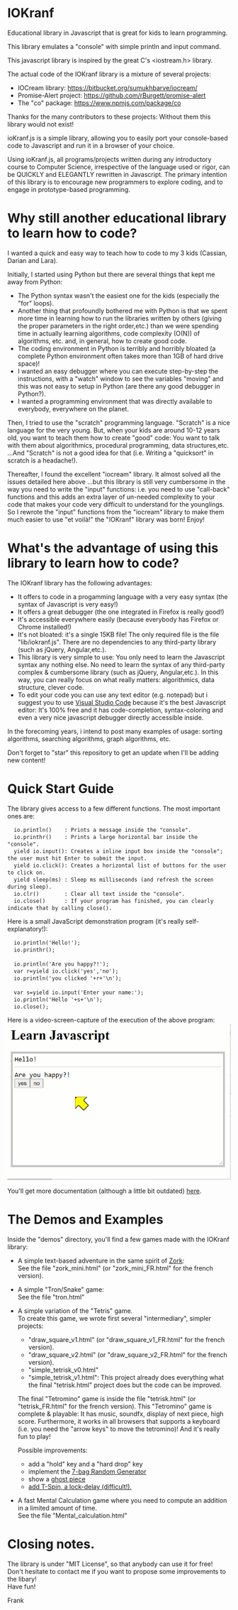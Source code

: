 # IOKranf

Educational library in Javascript that is great for kids to learn programming. 

This library emulates a "console" with simple println and input command. 

This javascript library is inspired by the great C's <iostream.h> library. 

The actual code of the IOKranf library is a mixture of several projects:
* IOCream library: https://bitbucket.org/sumukhbarve/iocream/
* Promise-Alert project: https://github.com/rBurgett/promise-alert
* The "co" package: https://www.npmjs.com/package/co

Thanks for the many contributors to these projects: Without them this library would not exist!

ioKranf.js is a simple library, allowing you to easily port your console-based code to Javascript and run it in a browser of your choice. 

Using ioKranf.js, all programs/projects written during any introductory course to Computer Science, irrespective of the language used or rigor, can be QUICKLY and ELEGANTLY rewritten in Javascript. The primary intention of this library is to encourage new programmers to explore coding, and to engage in prototype-based programming.


# Why still another educational library to learn how to code?

I wanted a quick and easy way to teach how to code to my 3 kids (Cassian, Darian and Lara).

Initially, I started using Python but there are several things that kept me away from Python:
* The Python syntax wasn't the easiest one for the kids (especially the "for" loops).
* Another thing that profoundly bothered me with Python is that we spent more time in learning how to run the libraries written by others (giving the proper parameters in the right order,etc.) than we were spending time in actually learning algorithms, code complexity (O(N)) of algorithms, etc. and, in general, how to create good code.
* The coding environment in Python is terribly and horribly bloated (a complete Python environment often takes more than 1GB of hard drive space)!
* I wanted an easy debugger where you can execute step-by-step the instructions, with a "watch" window to see the variables "moving" and this was not easy to setup in Python (are there any good debugger in Python?).
* I wanted a programming environment that was directly available to everybody, everywhere on the planet.

Then, I tried to use the "scratch" programming language. "Scratch" is a nice language for the very young. But, when your kids are around 10-12 years old, you want to teach them how to create "good" code: You want to talk with them about algorithmics, procedural programming, data structures,etc. ...And "Scratch" is not a good idea for that (i.e. Writing a "quicksort" in scratch is a headache!).

Thereafter, I found the excellent "iocream" library. It almost solved all the issues detailed here above ...but this library is still very cumbersome in the way you need to write the "input" functions: i.e. you need to use "call-back" functions and this adds an extra layer of un-needed complexity to your code that makes your code very difficult to understand for the younglings. So I rewrote the "input" functions from the "iocream" library to make them much easier to use "et voilà!" the "IOKranf" library was born! Enjoy!


# What's the advantage of using this library to learn how to code?

The IOKranf library has the following advantages: 
* It offers to code in a progamming language with a very easy syntax (the syntax of Javascript is very easy!) 
* It offers a great debugger (the one integrated in Firefox is really good!)
* It's accessible everywhere easily (because everybody has Firefox or Chrome installed!)
* It's not bloated: it's a single 15KB file! The only required file is the file "lib/iokranf.js". There are no dependencies to any third-party library (such as jQuery, Angular,etc.). 
* This library is very simple to use: You only need to learn the Javascript syntax any nothing else. No need to learn the syntax of any third-party complex & cumbersome library (such as jQuery, Angular,etc.). In this way, you can really focus on what really matters: algorithmics, data structure, clever code.
* To edit your code you can use any text editor (e.g. notepad) but i suggest you to use <a href="https://code.visualstudio.com/">Visual Studio Code</a> because it's the best Javascript editor: It's 100% free and it has code-completion, syntax-coloring and even a very nice javascript debugger directly accessible inside.

In the forecoming years, i intend to post many examples of usage: sorting algorithms, searching algorithms, graph algorithms, etc.

Don't forget to "star" this repository to get an update when I'll be adding new content!


# Quick Start Guide

The library gives access to a few different functions. The most important ones are:
```
  io.println()    : Prints a message inside the "console".
  io.printhr()    : Prints a large horizontal bar inside the "console".
  yield io.input(): Creates a inline input box inside the "console"; the user must hit Enter to submit the input.
  yield io.click(): Creates a horizontal list of buttons for the user to click on.
  yield sleep(ms) : Sleep ms milliseconds (and refresh the screen during sleep).
  io.clr()        : Clear all text inside the "console".
  io.close()      : If your program has finished, you can clearly indicate that by calling close().
```

Here is a small JavaScript demonstration program (it's really self-explanatory!):
```
  io.println('Hello!');
  io.printhr();
    
  io.println('Are you happy?!');
  var r=yield io.click('yes','no');
  io.println('you clicked '+r+'\n');
	
  var s=yield io.input('Enter your name:');
  io.println('Hello '+s+'\n');
  io.close();
```

Here is a video-screen-capture of the execution of the above program:
![demo_gif](https://github.com/Kranf99/IOKranf/blob/main/demo.gif)

You'll get more documentation (although a little bit outdated) <a href="https://bitbucket.org/sumukhbarve/iocream/src" target="_blank">here</a>.

# The Demos and Examples

Inside the "demos" directory, you'll find a few games made with the IOKranf library:
* A simple text-based adventure in the same spirit of <a target="_blank" href="https://en.wikipedia.org/wiki/Zork">Zork</a>: <br>
  See the file "zork_mini.html" (or "zork_mini_FR.html" for the french version).
  
* A simple "Tron/Snake" game: <br>
  See the file "tron.html"
  
* A simple variation of the "Tetris" game.<br>
  To create this game, we wrote first several "intermediary", simpler projects:
   - "draw_square_v1.html" (or "draw_square_v1_FR.html" for the french version).
   - "draw_square_v2.html" (or "draw_square_v2_FR.html" for the french version).
   - "simple_tetrisk_v0.html"
   - "simple_tetrisk_v1.html": This project already does everything what the final "tetrisk.html" project does but the code can be improved.
   
  The final "Tetromino" game is inside the file "tetrisk.html" (or "tetrisk_FR.html" for the french version).
  This "Tetromino" game is complete & playable: It has music, soundfx, display of next piece, high score.
  Furthermore, it works in all browsers that supports a keyboard (i.e. you need the "arrow keys" to move the tetromino)!
  And it's really fun to play!
  
  Possible improvements: 
   - add a "hold" key and a "hard drop" key 
   - implement the <a target="_blank" href="https://tetris.fandom.com/wiki/Random_Generator">7-bag Random Generator</a>
   - show a <a target="_blank" href="https://tetris.fandom.com/wiki/Ghost_piece">ghost piece</a>
   - <a target="_blank" href="https://tetris.fandom.com/wiki/Tetris_Guideline">add T-Spin, a lock-delay (difficult!).</a>
   
* A fast Mental Calculation game where you need to compute an addition in a limited amount of time.<br>
  See the file "Mental_calculation.html"
  
# Closing notes.

The library is under "MIT License", so that anybody can use it for free!<br>
Don't hesitate to contact me if you want to propose some improvements to the libary!<br>
Have fun!

Frank
